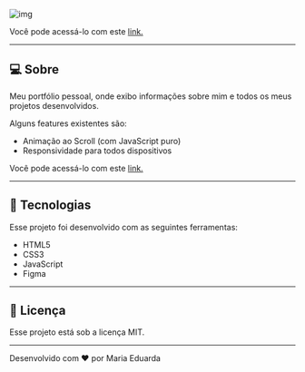 ![img](https://d-araujof.github.io/Portifolio/img/projetos/portifolio.png)

Você pode acessá-lo com este [link.](https://d-araujof.github.io/Portifolio/)

---

## **💻 Sobre**

Meu portfólio pessoal, onde exibo informações sobre mim e todos os meus projetos desenvolvidos.

Alguns features existentes são:

- Animação ao Scroll (com JavaScript puro)
- Responsividade para todos dispositivos

Você pode acessá-lo com este [link.](https://d-araujof.github.io/Portifolio/)

---

## **🚀 Tecnologias**

Esse projeto foi desenvolvido com as seguintes ferramentas:

- HTML5
- CSS3
- JavaScript
- Figma

---

## **📝 Licença**

Esse projeto está sob a licença MIT.

---

Desenvolvido com ❤️ por Maria Eduarda
